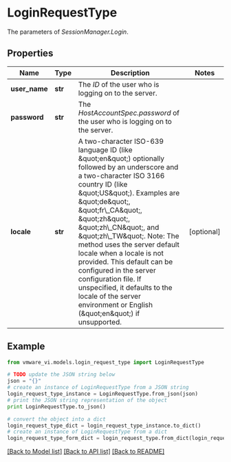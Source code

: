# LoginRequestType

The parameters of *SessionManager.Login*. 

## Properties
Name | Type | Description | Notes
------------ | ------------- | ------------- | -------------
**user_name** | **str** | The *ID* of the user who is logging on to the server.  | 
**password** | **str** | The *HostAccountSpec.password* of the user who is logging on to the server.  | 
**locale** | **str** | A two-character ISO-639 language ID (like \&quot;en\&quot;) optionally followed by an underscore and a two-character ISO 3166 country ID (like \&quot;US\&quot;).  Examples are \&quot;de\&quot;, \&quot;fr\\_CA\&quot;, \&quot;zh\&quot;, \&quot;zh\\_CN\&quot;, and \&quot;zh\\_TW\&quot;. Note: The method uses the server default locale when a locale is not provided. This default can be configured in the server configuration file. If unspecified, it defaults to the locale of the server environment or English (\&quot;en\&quot;) if unsupported.  | [optional] 

## Example

```python
from vmware_vi.models.login_request_type import LoginRequestType

# TODO update the JSON string below
json = "{}"
# create an instance of LoginRequestType from a JSON string
login_request_type_instance = LoginRequestType.from_json(json)
# print the JSON string representation of the object
print LoginRequestType.to_json()

# convert the object into a dict
login_request_type_dict = login_request_type_instance.to_dict()
# create an instance of LoginRequestType from a dict
login_request_type_form_dict = login_request_type.from_dict(login_request_type_dict)
```
[[Back to Model list]](../README.md#documentation-for-models) [[Back to API list]](../README.md#documentation-for-api-endpoints) [[Back to README]](../README.md)


